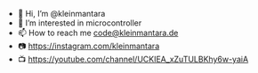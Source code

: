 - 👋 Hi, I’m @kleinmantara
- 👀 I’m interested in microcontroller
- 📫 How to reach me code@kleinmantara.de
- 📷 https://instagram.com/kleinmantara
- 📺 https://youtube.com/channel/UCKIEA_xZuTULBKhy6w-yaiA
<!---
kleinmantara/kleinmantara is a ✨ special ✨ repository because its `README.md` (this file) appears on your GitHub profile.
You can click the Preview link to take a look at your changes.
--->
